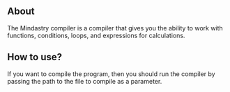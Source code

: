 ## About
The Mindastry compiler is a compiler that gives you the ability to work with functions, conditions, loops, and expressions for calculations.

## How to use?
If you want to compile the program, then you should run the compiler by passing the path to the file to compile as a parameter.